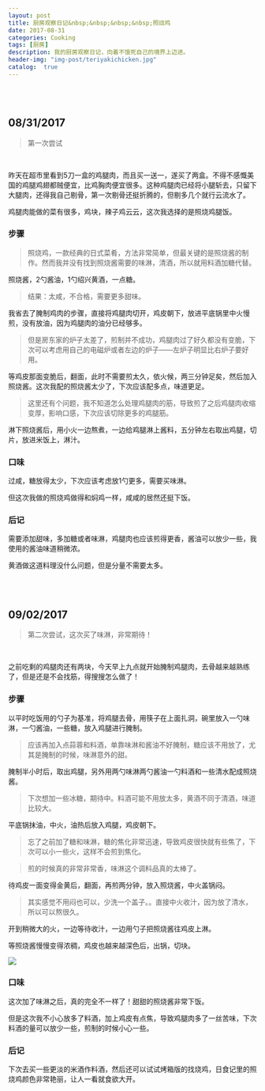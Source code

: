 ```yaml
---
layout: post
title: 厨房观察日记&nbsp;&nbsp;&nbsp;&nbsp;照烧鸡
date: 2017-08-31
categories: Cooking
tags: [厨房]
description: 我的厨房观察日记，向着不饿死自己的境界上迈进。
header-img: "img-post/teriyakichicken.jpg"
catalog:  true
---
```




<br />
<br />
 
    
## 08/31/2017 



>第一次尝试

<br />

昨天在超市里看到5刀一盒的鸡腿肉，而且买一送一，遂买了两盒。不得不感慨美国的鸡腿鸡翅都贼便宜，比鸡胸肉便宜很多。这种鸡腿肉已经将小腿斩去，只留下大腿肉，还得我自己剔骨，第一次剔骨还挺折腾的，但剔多几个就行云流水了。

鸡腿肉能做的菜有很多，鸡块，辣子鸡云云，这次我选择的是照烧鸡腿饭。


### 步骤

>照烧鸡，一款经典的日式菜肴，方法非常简单，但最关键的是照烧酱的制作。然而我并没有找到照烧酱需要的味淋，清酒，所以就用料酒加糖代替。

照烧酱，2勺酱油，1勺绍兴黄酒，一点糖。  

> 结果：太咸，不合格，需要更多甜味。

我省去了腌制鸡肉的步骤，直接将鸡腿肉切开，鸡皮朝下，放进平底锅里中火慢煎，没有放油，因为鸡腿肉的油分已经够多。

>但是房东家的炉子太差了，煎制并不成功，鸡腿肉过了好久都没有变脆，下次可以考虑用自己的电磁炉或者左边的炉子——左炉子明显比右炉子要好用。



等鸡皮那面变脆后，翻面，此时不需要煎太久，依火候，两三分钟足矣，然后加入照烧酱。这次我配的照烧酱太少了，下次应该配多点，味道更足。

>这里还有个问题，我不知道怎么处理鸡腿肉的筋，导致煎了之后鸡腿肉收缩变厚，影响口感，下次应该切除更多的鸡腿筋。

淋下照烧酱后，用小火一边熬煮，一边给鸡腿淋上酱料，五分钟左右取出鸡腿，切片，放进米饭上，淋汁。


### 口味

过咸，糖放得太少，下次应该考虑放1勺更多，需要买味淋。

但这次我做的照烧鸡做得和焖鸡一样，咸咸的居然还挺下饭。

### 后记

需要添加甜味，多加糖或者味淋，鸡腿肉也应该煎得更香，酱油可以放少一些，我使用的酱油味道稍微浓。

黄酒做这道料理没什么问题，但是分量不需要太多。

<br />
<br />

## 09/02/2017



> 第二次尝试，这次买了味淋，非常期待！

<br />

之前吃剩的鸡腿肉还有两块，今天早上九点就开始腌制鸡腿肉，去骨越来越熟练了，但是还是不会找筋，得搜搜怎么做了！

### 步骤

以平时吃饭用的勺子为基准，将鸡腿去骨，用筷子在上面扎洞，碗里放入一勺味淋，一勺酱油，一些糖，放入鸡腿进行腌制。

> 应该再加入点蒜蓉和料酒，单靠味淋和酱油不好腌制，糖应该不用放了，尤其是腌制的时候，味淋意外的甜。

腌制半小时后，取出鸡腿，另外用两勺味淋两勺酱油一勺料酒和一些清水配成照烧酱。

> 下次想加一些冰糖，期待中。料酒可能不用放太多，黄酒不同于清酒，味道比较大。

平底锅抹油，中火，油热后放入鸡腿，鸡皮朝下。

> 忘了之前加了糖和味淋，糖的焦化非常迅速，导致鸡皮很快就有些焦了，下次可以小一些火，这样不会煎到焦化。

> 煎的时候真的非常非常香，味淋这个调料品真的太棒了。

待鸡皮一面变得金黄后，翻面，再煎两分钟，放入照烧酱，中火盖锅闷。

> 其实感觉不用闷也可以，少洗一个盖子。。直接中火收汁，因为放了清水，所以可以熬很久。

开到稍微大的火，一边等待收汁，一边用勺子把照烧酱往鸡皮上淋。

等照烧酱慢慢变得浓稠，鸡皮也越来越深色后，出锅，切块。


![](http://7xlzhh.com1.z0.glb.clouddn.com/IMG_3273.JPG)




### 口味

这次加了味淋之后，真的完全不一样了！甜甜的照烧酱非常下饭。

但是这次我不小心放多了料酒，加上鸡皮有点焦，导致鸡腿肉多了一丝苦味，下次料酒的量可以放少一些，煎制的时候小心一些。


### 后记

下次去买一些更淡的米酒作料酒，然后还可以试试烤箱版的找烧鸡，日食记里的照烧鸡颜色非常艳丽，让人一看就食欲大开。

